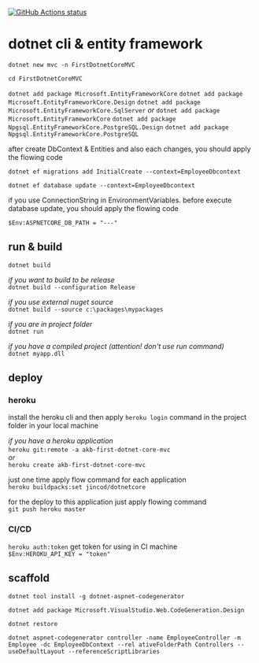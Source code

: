 
<p align="left">
  <a href="https://github.com/alikadir/first-dotnet-core-mvc/actions"><img alt="GitHub Actions status" src="https://github.com/alikadir/first-dotnet-core-mvc/workflows/ASP.NET%20Core%20Build%20&%20Deploy%20to%20Heroku/badge.svg"></a>
</p>


# dotnet cli & entity framework 

`dotnet new mvc -n FirstDotnetCoreMVC`

`cd FirstDotnetCoreMVC`

`dotnet add package Microsoft.EntityFrameworkCore`
`dotnet add package Microsoft.EntityFrameworkCore.Design`
`dotnet add package Microsoft.EntityFrameworkCore.SqlServer`
_or_
`dotnet add package Microsoft.EntityFrameworkCore`
`dotnet add package Npgsql.EntityFrameworkCore.PostgreSQL.Design`
`dotnet add package Npgsql.EntityFrameworkCore.PostgreSQL`

after create DbContext & Entities and also each changes, you should apply the flowing code

`dotnet ef migrations add InitialCreate --context=EmployeeDbcontext`

`dotnet ef database update --context=EmployeeDbcontext`

if you use ConnectionString in EnvironmentVariables. 
before execute database update, you should apply the flowing code

`$Env:ASPNETCORE_DB_PATH = "---"`

## run & build

`dotnet build`

_if you want to build to be release_  
`dotnet build --configuration Release`

_if you use external nuget source_  
`dotnet build --source c:\packages\mypackages`

_if you are in project folder_  
`dotnet run`

_if you have a compiled project (attention! don't use run command)_   
`dotnet myapp.dll`

## deploy 
### heroku
install the heroku cli and then apply `heroku login` command in the project folder in your local machine

_if you have a heroku application_  
`heroku git:remote -a akb-first-dotnet-core-mvc`
_<br> or <br>_ 
`heroku create akb-first-dotnet-core-mvc`

just one time apply flow command for each application  
`heroku buildpacks:set jincod/dotnetcore`

for the deploy to this application just apply flowing command  
`git push heroku master`


### CI/CD

`heroku auth:token` get token for using in CI machine  
`$Env:HEROKU_API_KEY = "token"`

## scaffold

`dotnet tool install -g dotnet-aspnet-codegenerator`   

`dotnet add package Microsoft.VisualStudio.Web.CodeGeneration.Design`  
 
`dotnet restore`   

`dotnet aspnet-codegenerator controller -name EmployeeController -m Employee -dc EmployeeDbContext --rel
ativeFolderPath Controllers --useDefaultLayout --referenceScriptLibraries`




